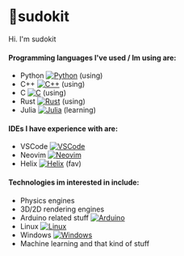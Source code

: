 # 👋sudokit

Hi. I'm sudokit <br>
#### Programming languages I've used / Im using are:
* Python [![Python](https://img.shields.io/badge/Python-yellow?style=flat-square&logo=Python)](https://www.python.org/) (using)
* C++ [![C++](https://img.shields.io/badge/C++-blue?style=flat-square&logo=C++)](https://isocpp.org/) (using)
* C [![C](https://img.shields.io/badge/C-gray?style=flat-square&logo=C)](https://en.wikipedia.org/wiki/C_(programming_language)) (using)
* Rust [![Rust](https://img.shields.io/badge/Rust-red?style=flat-square&logo=rust)](https://www.rust-lang.org/) (using)
* Julia [![Julia](https://img.shields.io/badge/Julia-green?style=flat-square&logo=julia)](https://julialang.org/) (learning)

#### IDEs I have experience with are: 
* VSCode [![VSCode](https://img.shields.io/badge/VisualStudioCode-blue?style=flat-square&logo=VisualStudioCode)](https://code.visualstudio.com/)
* Neovim [![Neovim](https://img.shields.io/badge/Neovim-brightgreen?style=flat-square&logo=Neovim)](https://neovim.io/)
* Helix [![Helix](https://img.shields.io/badge/Helix-purple?style=flat-square&logo=Helix)](https://helix-editor.com/) (fav)

#### Technologies im interested in include: 
* Physics engines
* 3D/2D rendering engines
* Arduino related stuff [![Arduino](https://img.shields.io/badge/Arduino-blue?style=flat-square&logo=Arduino)](https://www.arduino.cc/)
* Linux [![Linux](https://img.shields.io/badge/Linux-black?style=flat-square&logo=Linux)](https://www.linux.org/)
* Windows [![Windows](https://img.shields.io/badge/Windows-blue?style=flat-square&logo=Windows)](https://www.microsoft.com/en-us/windows) 
* Machine learning and that kind of stuff
